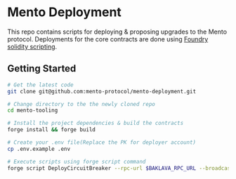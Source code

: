 # Mento Deployment

This repo contains scripts for deploying & proposing upgrades to the Mento protocol.
Deployments for the core contracts are done using [Foundry solidity scripting](https://book.getfoundry.sh/tutorials/solidity-scripting).

## Getting Started

```bash
# Get the latest code
git clone git@github.com:mento-protocol/mento-deployment.git

# Change directory to the the newly cloned repo
cd mento-tooling

# Install the project dependencies & build the contracts
forge install && forge build

# Create your .env file(Replace the PK for deployer account)
cp .env.example .env

# Execute scripts using forge script command
forge script DeployCircuitBreaker --rpc-url $BAKLAVA_RPC_URL --broadcast --legacy --verify --verifier sourcify

```
